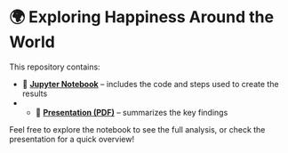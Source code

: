 # 🌍 Exploring Happiness Around the World

This repository contains:
- 📓 **[Jupyter Notebook](./Exploring-happiness-around-the-world.ipynb)** – includes the code and steps used to create the results
- - 📄 **[Presentation (PDF)](./Exploring-happiness-around-the-world.pdf)** – summarizes the key findings

Feel free to explore the notebook to see the full analysis, or check the presentation for a quick overview!
